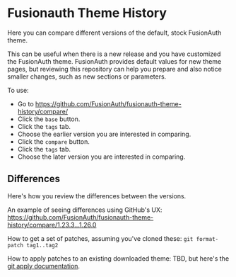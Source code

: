 # Fusionauth Theme History

Here you can compare different versions of the default, stock FusionAuth theme.

This can be useful when there is a new release and you have customized the FusionAuth theme. FusionAuth provides default values for new theme pages, but reviewing this repository can help you prepare and also notice smaller changes, such as new sections or parameters.

To use:

* Go to https://github.com/FusionAuth/fusionauth-theme-history/compare/
* Click the `base` button. 
* Click the `tags` tab.
* Choose the earlier version you are interested in comparing.
* Click the `compare` button.
* Click the `tags` tab.
* Choose the later version you are interested in comparing.

## Differences

Here's how you review the differences between the versions.

An example of seeing differences using GitHub's UX: https://github.com/FusionAuth/fusionauth-theme-history/compare/1.23.3...1.26.0

How to get a set of patches, assuming you've cloned these: `git format-patch tag1..tag2`

How to apply patches to an existing downloaded theme: TBD, but here's the [git apply documentation](https://git-scm.com/docs/git-apply).
